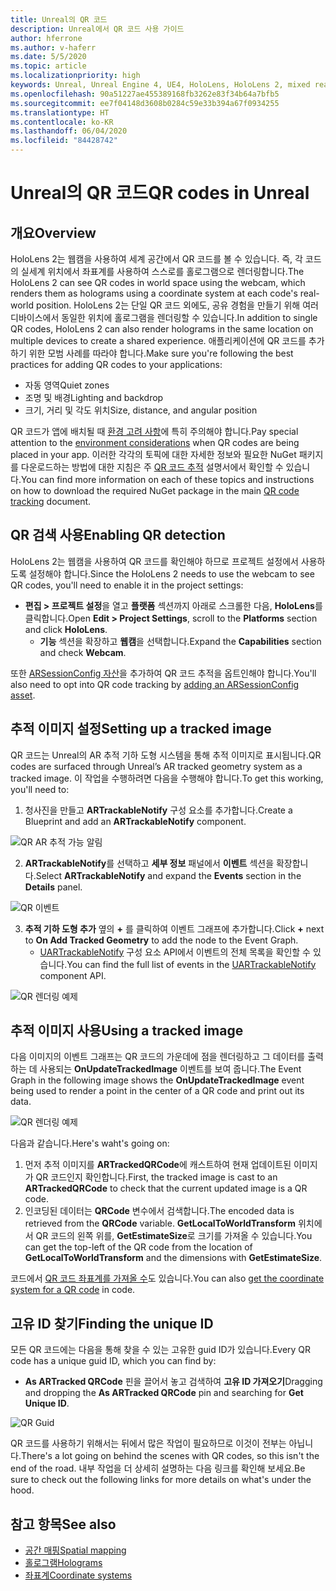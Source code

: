 ```yaml
---
title: Unreal의 QR 코드
description: Unreal에서 QR 코드 사용 가이드
author: hferrone
ms.author: v-haferr
ms.date: 5/5/2020
ms.topic: article
ms.localizationpriority: high
keywords: Unreal, Unreal Engine 4, UE4, HoloLens, HoloLens 2, mixed reality, 개발, 기능, 설명서, 가이드, 홀로그램, qr 코드
ms.openlocfilehash: 90a51227ae455389168fb3262e83f34b64a7bfb5
ms.sourcegitcommit: ee7f04148d3608b0284c59e33b394a67f0934255
ms.translationtype: HT
ms.contentlocale: ko-KR
ms.lasthandoff: 06/04/2020
ms.locfileid: "84428742"
---
```

# <a name="qr-codes-in-unreal"></a><span data-ttu-id="93c5a-104">Unreal의 QR 코드</span><span class="sxs-lookup"><span data-stu-id="93c5a-104">QR codes in Unreal</span></span>

## <a name="overview"></a><span data-ttu-id="93c5a-105">개요</span><span class="sxs-lookup"><span data-stu-id="93c5a-105">Overview</span></span>

<span data-ttu-id="93c5a-106">HoloLens 2는 웹캠을 사용하여 세계 공간에서 QR 코드를 볼 수 있습니다. 즉, 각 코드의 실세계 위치에서 좌표계를 사용하여 스스로를 홀로그램으로 렌더링합니다.</span><span class="sxs-lookup"><span data-stu-id="93c5a-106">The HoloLens 2 can see QR codes in world space using the webcam, which renders them as holograms using a coordinate system at each code's real-world position.</span></span>  <span data-ttu-id="93c5a-107">HoloLens 2는 단일 QR 코드 외에도, 공유 경험을 만들기 위해 여러 디바이스에서 동일한 위치에 홀로그램을 렌더링할 수 있습니다.</span><span class="sxs-lookup"><span data-stu-id="93c5a-107">In addition to single QR codes, HoloLens 2 can also render holograms in the same location on multiple devices to create a shared experience.</span></span> <span data-ttu-id="93c5a-108">애플리케이션에 QR 코드를 추가하기 위한 모범 사례를 따라야 합니다.</span><span class="sxs-lookup"><span data-stu-id="93c5a-108">Make sure you're following the best practices for adding QR codes to your applications:</span></span>

- <span data-ttu-id="93c5a-109">자동 영역</span><span class="sxs-lookup"><span data-stu-id="93c5a-109">Quiet zones</span></span>
- <span data-ttu-id="93c5a-110">조명 및 배경</span><span class="sxs-lookup"><span data-stu-id="93c5a-110">Lighting and backdrop</span></span>
- <span data-ttu-id="93c5a-111">크기, 거리 및 각도 위치</span><span class="sxs-lookup"><span data-stu-id="93c5a-111">Size, distance, and angular position</span></span>

<span data-ttu-id="93c5a-112">QR 코드가 앱에 배치될 때 [환경 고려 사항](environment-considerations-for-hololens.md)에 특히 주의해야 합니다.</span><span class="sxs-lookup"><span data-stu-id="93c5a-112">Pay special attention to the [environment considerations](environment-considerations-for-hololens.md) when QR codes are being placed in your app.</span></span> <span data-ttu-id="93c5a-113">이러한 각각의 토픽에 대한 자세한 정보와 필요한 NuGet 패키지를 다운로드하는 방법에 대한 지침은 주 [QR 코드 추적](qr-code-tracking.md) 설명서에서 확인할 수 있습니다.</span><span class="sxs-lookup"><span data-stu-id="93c5a-113">You can find more information on each of these topics and instructions on how to download the required NuGet package in the main [QR code tracking](qr-code-tracking.md) document.</span></span> 

## <a name="enabling-qr-detection"></a><span data-ttu-id="93c5a-114">QR 검색 사용</span><span class="sxs-lookup"><span data-stu-id="93c5a-114">Enabling QR detection</span></span>
<span data-ttu-id="93c5a-115">HoloLens 2는 웹캠을 사용하여 QR 코드를 확인해야 하므로 프로젝트 설정에서 사용하도록 설정해야 합니다.</span><span class="sxs-lookup"><span data-stu-id="93c5a-115">Since the HoloLens 2 needs to use the webcam to see QR codes, you'll need to enable it in the project settings:</span></span>
- <span data-ttu-id="93c5a-116">**편집 > 프로젝트 설정**을 열고 **플랫폼** 섹션까지 아래로 스크롤한 다음, **HoloLens**를 클릭합니다.</span><span class="sxs-lookup"><span data-stu-id="93c5a-116">Open **Edit > Project Settings**, scroll to the **Platforms** section and click **HoloLens**.</span></span>
    + <span data-ttu-id="93c5a-117">**기능** 섹션을 확장하고 **웹캠**을 선택합니다.</span><span class="sxs-lookup"><span data-stu-id="93c5a-117">Expand the **Capabilities** section and check **Webcam**.</span></span>  

<span data-ttu-id="93c5a-118">또한 [ARSessionConfig 자산](https://docs.microsoft.com/windows/mixed-reality/unreal-uxt-ch3#adding-the-session-asset)을 추가하여 QR 코드 추적을 옵트인해야 합니다.</span><span class="sxs-lookup"><span data-stu-id="93c5a-118">You'll also need to opt into QR code tracking by [adding an ARSessionConfig asset](https://docs.microsoft.com/windows/mixed-reality/unreal-uxt-ch3#adding-the-session-asset).</span></span>

## <a name="setting-up-a-tracked-image"></a><span data-ttu-id="93c5a-119">추적 이미지 설정</span><span class="sxs-lookup"><span data-stu-id="93c5a-119">Setting up a tracked image</span></span>

<span data-ttu-id="93c5a-120">QR 코드는 Unreal의 AR 추적 기하 도형 시스템을 통해 추적 이미지로 표시됩니다.</span><span class="sxs-lookup"><span data-stu-id="93c5a-120">QR codes are surfaced through Unreal’s AR tracked geometry system as a tracked image.</span></span> <span data-ttu-id="93c5a-121">이 작업을 수행하려면 다음을 수행해야 합니다.</span><span class="sxs-lookup"><span data-stu-id="93c5a-121">To get this working, you'll need to:</span></span>
1. <span data-ttu-id="93c5a-122">청사진을 만들고 **ARTrackableNotify** 구성 요소를 추가합니다.</span><span class="sxs-lookup"><span data-stu-id="93c5a-122">Create a Blueprint and add an **ARTrackableNotify** component.</span></span>

![QR AR 추적 가능 알림](images/unreal-spatialmapping-artrackablenotify.PNG)

2. <span data-ttu-id="93c5a-124">**ARTrackableNotify**를 선택하고 **세부 정보** 패널에서 **이벤트** 섹션을 확장합니다.</span><span class="sxs-lookup"><span data-stu-id="93c5a-124">Select **ARTrackableNotify** and expand the **Events** section in the **Details** panel.</span></span> 

![QR 이벤트](images/unreal-spatialmapping-events.PNG)

3. <span data-ttu-id="93c5a-126">**추적 기하 도형 추가** 옆의 **+** 를 클릭하여 이벤트 그래프에 추가합니다.</span><span class="sxs-lookup"><span data-stu-id="93c5a-126">Click **+** next to **On Add Tracked Geometry** to add the node to the Event Graph.</span></span>
    - <span data-ttu-id="93c5a-127">[UARTrackableNotify](https://docs.unrealengine.com/API/Runtime/AugmentedReality/UARTrackableNotifyComponent/index.html) 구성 요소 API에서 이벤트의 전체 목록을 확인할 수 있습니다.</span><span class="sxs-lookup"><span data-stu-id="93c5a-127">You can find the full list of events in the [UARTrackableNotify](https://docs.unrealengine.com/API/Runtime/AugmentedReality/UARTrackableNotifyComponent/index.html) component API.</span></span> 

![QR 렌더링 예제](images/unreal-qr-codes-tracked-geometry.png)

## <a name="using-a-tracked-image"></a><span data-ttu-id="93c5a-129">추적 이미지 사용</span><span class="sxs-lookup"><span data-stu-id="93c5a-129">Using a tracked image</span></span>
<span data-ttu-id="93c5a-130">다음 이미지의 이벤트 그래프는 QR 코드의 가운데에 점을 렌더링하고 그 데이터를 출력하는 데 사용되는 **OnUpdateTrackedImage** 이벤트를 보여 줍니다.</span><span class="sxs-lookup"><span data-stu-id="93c5a-130">The Event Graph in the following image shows the **OnUpdateTrackedImage** event being used to render a point in the center of a QR code and print out its data.</span></span> 

![QR 렌더링 예제](images/unreal-qr-render.PNG)

<span data-ttu-id="93c5a-132">다음과 같습니다.</span><span class="sxs-lookup"><span data-stu-id="93c5a-132">Here's waht's going on:</span></span>
1. <span data-ttu-id="93c5a-133">먼저 추적 이미지를 **ARTrackedQRCode**에 캐스트하여 현재 업데이트된 이미지가 QR 코드인지 확인합니다.</span><span class="sxs-lookup"><span data-stu-id="93c5a-133">First, the tracked image is cast to an **ARTrackedQRCode** to check that the current updated image is a QR code.</span></span>  
2. <span data-ttu-id="93c5a-134">인코딩된 데이터는 **QRCode** 변수에서 검색합니다.</span><span class="sxs-lookup"><span data-stu-id="93c5a-134">The encoded data is retrieved from the **QRCode** variable.</span></span> <span data-ttu-id="93c5a-135">**GetLocalToWorldTransform** 위치에서 QR 코드의 왼쪽 위를, **GetEstimateSize**로 크기를 가져올 수 있습니다.</span><span class="sxs-lookup"><span data-stu-id="93c5a-135">You can get the top-left of the QR code from the location of **GetLocalToWorldTransform** and the dimensions with **GetEstimateSize**.</span></span> 

<span data-ttu-id="93c5a-136">코드에서 [QR 코드 좌표계를 가져올 수](https://docs.microsoft.com/windows/mixed-reality/qr-code-tracking#getting-the-coordinate-system-for-a-qr-code)도 있습니다.</span><span class="sxs-lookup"><span data-stu-id="93c5a-136">You can also [get the coordinate system for a QR code](https://docs.microsoft.com/windows/mixed-reality/qr-code-tracking#getting-the-coordinate-system-for-a-qr-code) in code.</span></span>

## <a name="finding-the-unique-id"></a><span data-ttu-id="93c5a-137">고유 ID 찾기</span><span class="sxs-lookup"><span data-stu-id="93c5a-137">Finding the unique ID</span></span>
<span data-ttu-id="93c5a-138">모든 QR 코드에는 다음을 통해 찾을 수 있는 고유한 guid ID가 있습니다.</span><span class="sxs-lookup"><span data-stu-id="93c5a-138">Every QR code has a unique guid ID, which you can find by:</span></span>
- <span data-ttu-id="93c5a-139">**As ARTracked QRCode** 핀을 끌어서 놓고 검색하여 **고유 ID 가져오기**</span><span class="sxs-lookup"><span data-stu-id="93c5a-139">Dragging and dropping the **As ARTracked QRCode**  pin and searching for **Get Unique ID**.</span></span>

![QR Guid](images/unreal-qr-guid.PNG)

<span data-ttu-id="93c5a-141">QR 코드를 사용하기 위해서는 뒤에서 많은 작업이 필요하므로 이것이 전부는 아닙니다.</span><span class="sxs-lookup"><span data-stu-id="93c5a-141">There's a lot going on behind the scenes with QR codes, so this isn't the end of the road.</span></span> <span data-ttu-id="93c5a-142">내부 작업을 더 상세히 설명하는 다음 링크를 확인해 보세요.</span><span class="sxs-lookup"><span data-stu-id="93c5a-142">Be sure to check out the following links for more details on what's under the hood.</span></span>

## <a name="see-also"></a><span data-ttu-id="93c5a-143">참고 항목</span><span class="sxs-lookup"><span data-stu-id="93c5a-143">See also</span></span>
* [<span data-ttu-id="93c5a-144">공간 매핑</span><span class="sxs-lookup"><span data-stu-id="93c5a-144">Spatial mapping</span></span>](spatial-mapping.md)
* [<span data-ttu-id="93c5a-145">홀로그램</span><span class="sxs-lookup"><span data-stu-id="93c5a-145">Holograms</span></span>](hologram.md)
* [<span data-ttu-id="93c5a-146">좌표계</span><span class="sxs-lookup"><span data-stu-id="93c5a-146">Coordinate systems</span></span>](coordinate-systems.md)